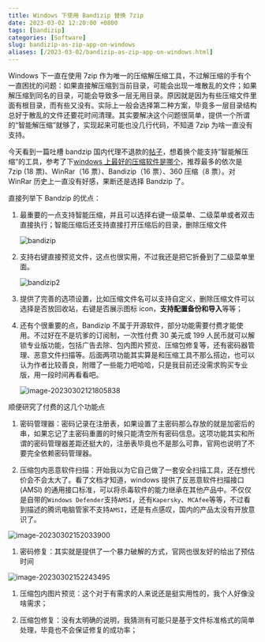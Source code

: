 ```yaml
---
title: Windows 下使用 Bandizip 替换 7zip
date: 2023-03-02 12:20:00 +0800
tags: [bandizip]
categories: [Software]
slug: bandizip-as-zip-app-on-windows
aliases: [/2023-03-02/bandizip-as-zip-app-on-windows.html]
---
```


Windows 下一直在使用 7zip 作为唯一的压缩解压缩工具，不过解压缩的手有个一直困扰的问题：如果直接解压缩到当前目录，可能会出现一堆散乱的文件；如果解压缩到同名的目录，可能会导致多一层无用目录。原因就是因为有些压缩文件里面有根目录，而有些又没有。实际上一般会选择第二种方案，毕竟多一层目录结构总好于散乱的文件还要花时间清理。其实要解决这个问题很简单，提供一个所谓的“智能解压缩”就够了，实现起来可能也没几行代码，不知道 7zip 为啥一直没有支持。

今天看到一篇吐槽 bandzip 国内代理不退款的[帖子](https://www.v2ex.com/t/866229?p=2)，想着换个能支持“智能解压缩“的工具，参考了下[windows 上最好的压缩软件是哪个](https://www.v2ex.com/t/862733)，推荐最多的依次是 7zip (18 票)、WinRar（16 票）、Bandizip（16 票）、360 压缩（8 票）。对 WinRar 历史上一直没有好感，果断还是选择 Bandzip 了。

直接列举下 Bandzip 的优点：

1. 最重要的一点支持智能压缩，并且可以选择右键一级菜单、二级菜单或者双击直接执行；智能压缩后还支持直接打开压缩后的目录，删除压缩文件

   ![bandizip](https://pic-1251468582.file.myqcloud.com/pic/2023/03/02/33d78e.gif)

2. 支持右键直接预览文件，这点也很实用，不过我还是把它折叠到了二级菜单里面。

   ![bandizip2](https://pic-1251468582.file.myqcloud.com/pic/2023/03/02/9420a5.gif)

3. 提供了完善的选项设置，比如压缩文件名可以支持自定义，删除压缩文件可以选择是否放回收站，右键是否展示图标 icon，**支持配置备份和导入**等等；

4. 还有个很重要的点，Bandizip 不属于开源软件，部分功能需要付费才能使用。不过好在不是坑爹的订阅制，一次性付费 30 美元或 199 人民币就可以解锁专业版功能，包括广告去除、包内图片预览、压缩包修复等，还有密码器管理、恶意文件扫描等。后面两项功能其实算是和压缩工具不那么搭边，也可以认为作者比较善良，附赠了一些能力吧哈哈，只是我目前还没需求购买专业版，用一段时间再看看吧。

   ![image-20230302121805838](https://pic-1251468582.file.myqcloud.com/pic/2023/03/02/1502e3.png)

顺便研究了付费的这几个功能点

1. 密码管理器：密码记录在注册表，如果设置了主密码那么存放的就是加密后的串，如果忘记了主密码重置的时候只能清空所有密码信息。这项功能其实和所谓的密码管理器差距还挺大的，注册表毕竟也不是那么可靠，官网也说明了不要完全依赖密码管理器。

1. 压缩包内恶意软件扫描：开始我以为它自己做了一套安全扫描工具，还在想代价会不会太大了。看了文档才知道，windows 提供了反恶意软件扫描接口 (AMSI) 的通用接口标准，可以将杀毒软件的能力继承在其他产品中。不仅仅是自带的`Windows Defender`支持`AMSI`，还有`Kapersky`、`MCAfee`等等，不过看到描述的腾讯电脑管家不支持`AMSI`，还是有点感叹，国内的产品太没有开放意识了。

  ![image-20230302152033900](https://pic-1251468582.file.myqcloud.com/pic/2023/03/02/a61462.png)

1. 密码修复：其实就是提供了一个暴力破解的方式，官网也很友好的给出了预估时间

  ![image-20230302152243495](https://pic-1251468582.file.myqcloud.com/pic/2023/03/02/608d84.png)

1. 压缩包内图片预览：这个对于有需求的人来说还是挺实用性的，我个人好像没啥需求；

1. 压缩包修复：没有太明确的说明，我猜测有可能只是基于文件标准格式的简单处理，毕竟也不会保证修复的成功率；
